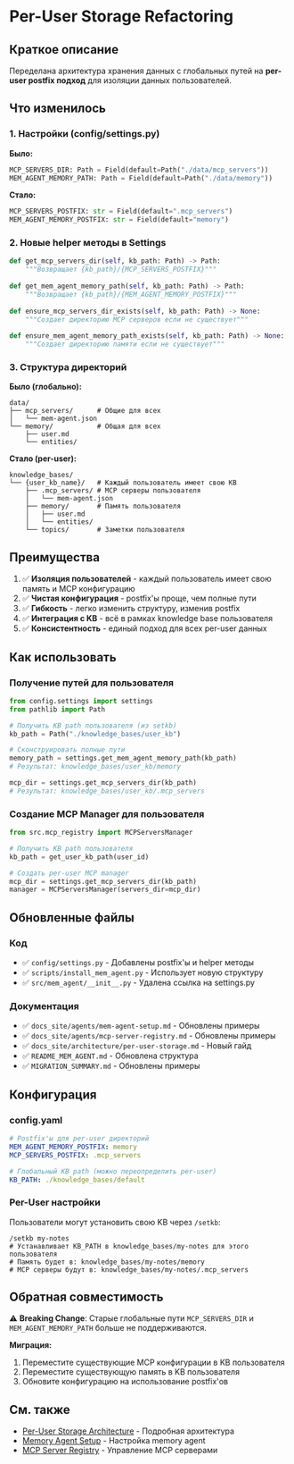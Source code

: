 # Per-User Storage Refactoring

## Краткое описание

Переделана архитектура хранения данных с глобальных путей на **per-user postfix подход** для изоляции данных пользователей.

## Что изменилось

### 1. Настройки (config/settings.py)

**Было:**
```python
MCP_SERVERS_DIR: Path = Field(default=Path("./data/mcp_servers"))
MEM_AGENT_MEMORY_PATH: Path = Field(default=Path("./data/memory"))
```

**Стало:**
```python
MCP_SERVERS_POSTFIX: str = Field(default=".mcp_servers")
MEM_AGENT_MEMORY_POSTFIX: str = Field(default="memory")
```

### 2. Новые helper методы в Settings

```python
def get_mcp_servers_dir(self, kb_path: Path) -> Path:
    """Возвращает {kb_path}/{MCP_SERVERS_POSTFIX}"""
    
def get_mem_agent_memory_path(self, kb_path: Path) -> Path:
    """Возвращает {kb_path}/{MEM_AGENT_MEMORY_POSTFIX}"""
    
def ensure_mcp_servers_dir_exists(self, kb_path: Path) -> None:
    """Создает директорию MCP серверов если не существует"""
    
def ensure_mem_agent_memory_path_exists(self, kb_path: Path) -> None:
    """Создает директорию памяти если не существует"""
```

### 3. Структура директорий

**Было (глобально):**
```
data/
├── mcp_servers/      # Общие для всех
│   └── mem-agent.json
└── memory/           # Общая для всех
    ├── user.md
    └── entities/
```

**Стало (per-user):**
```
knowledge_bases/
└── {user_kb_name}/   # Каждый пользователь имеет свою KB
    ├── .mcp_servers/ # MCP серверы пользователя
    │   └── mem-agent.json
    ├── memory/       # Память пользователя
    │   ├── user.md
    │   └── entities/
    └── topics/       # Заметки пользователя
```

## Преимущества

1. ✅ **Изоляция пользователей** - каждый пользователь имеет свою память и MCP конфигурацию
2. ✅ **Чистая конфигурация** - postfix'ы проще, чем полные пути
3. ✅ **Гибкость** - легко изменить структуру, изменив postfix
4. ✅ **Интеграция с KB** - всё в рамках knowledge base пользователя
5. ✅ **Консистентность** - единый подход для всех per-user данных

## Как использовать

### Получение путей для пользователя

```python
from config.settings import settings
from pathlib import Path

# Получить KB path пользователя (из setkb)
kb_path = Path("./knowledge_bases/user_kb")

# Сконструировать полные пути
memory_path = settings.get_mem_agent_memory_path(kb_path)
# Результат: knowledge_bases/user_kb/memory

mcp_dir = settings.get_mcp_servers_dir(kb_path)
# Результат: knowledge_bases/user_kb/.mcp_servers
```

### Создание MCP Manager для пользователя

```python
from src.mcp_registry import MCPServersManager

# Получить KB path пользователя
kb_path = get_user_kb_path(user_id)

# Создать per-user MCP manager
mcp_dir = settings.get_mcp_servers_dir(kb_path)
manager = MCPServersManager(servers_dir=mcp_dir)
```

## Обновленные файлы

### Код
- ✅ `config/settings.py` - Добавлены postfix'ы и helper методы
- ✅ `scripts/install_mem_agent.py` - Использует новую структуру
- ✅ `src/mem_agent/__init__.py` - Удалена ссылка на settings.py

### Документация
- ✅ `docs_site/agents/mem-agent-setup.md` - Обновлены примеры
- ✅ `docs_site/agents/mcp-server-registry.md` - Обновлены примеры
- ✅ `docs_site/architecture/per-user-storage.md` - Новый гайд
- ✅ `README_MEM_AGENT.md` - Обновлена структура
- ✅ `MIGRATION_SUMMARY.md` - Обновлены примеры

## Конфигурация

### config.yaml

```yaml
# Postfix'ы для per-user директорий
MEM_AGENT_MEMORY_POSTFIX: memory
MCP_SERVERS_POSTFIX: .mcp_servers

# Глобальный KB path (можно переопределить per-user)
KB_PATH: ./knowledge_bases/default
```

### Per-User настройки

Пользователи могут установить свою KB через `/setkb`:

```
/setkb my-notes
# Устанавливает KB_PATH в knowledge_bases/my-notes для этого пользователя
# Память будет в: knowledge_bases/my-notes/memory
# MCP серверы будут в: knowledge_bases/my-notes/.mcp_servers
```

## Обратная совместимость

⚠️ **Breaking Change**: Старые глобальные пути `MCP_SERVERS_DIR` и `MEM_AGENT_MEMORY_PATH` больше не поддерживаются.

**Миграция:**
1. Переместите существующие MCP конфигурации в KB пользователя
2. Переместите существующую память в KB пользователя
3. Обновите конфигурацию на использование postfix'ов

## См. также

- [Per-User Storage Architecture](docs_site/architecture/per-user-storage.md) - Подробная архитектура
- [Memory Agent Setup](docs_site/agents/mem-agent-setup.md) - Настройка memory agent
- [MCP Server Registry](docs_site/agents/mcp-server-registry.md) - Управление MCP серверами